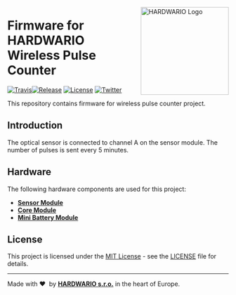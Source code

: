 <a href="https://www.hardwario.com/"><img src="https://www.hardwario.com/ci/assets/hw-logo.svg" width="200" alt="HARDWARIO Logo" align="right"></a>

# Firmware for HARDWARIO Wireless Pulse Counter

[![Travis](https://www.travis-ci.com/hardwario/twr-radio-pulse-counter.svg?branch=master)](https://www.travis-ci.com/hardwario/twr-radio-pulse-counter)[![Release](https://img.shields.io/github/release/bigclownlabs/bcf-wireless-pulse-counter.svg)](https://github.com/bigclownlabs/bcf-wireless-pulse-counter/releases)
[![License](https://img.shields.io/github/license/bigclownlabs/bcf-wireless-pulse-counter.svg)](https://github.com/bigclownlabs/bcf-wireless-pulse-counter/blob/master/LICENSE)
[![Twitter](https://img.shields.io/twitter/follow/hardwario_en.svg?style=social&label=Follow)](https://twitter.com/hardwario_en)

This repository contains firmware for wireless pulse counter project.

## Introduction

The optical sensor is connected to channel A on the sensor module. The number of pulses is sent every 5 minutes.

## Hardware

The following hardware components are used for this project:

* **[Sensor Module](https://shop.bigclown.com/sensor-module)**
* **[Core Module](https://shop.bigclown.com/core-module)**
* **[Mini Battery Module](https://shop.bigclown.com/mini-battery-module)**

## License

This project is licensed under the [MIT License](https://opensource.org/licenses/MIT/) - see the [LICENSE](LICENSE) file for details.

---

Made with &#x2764;&nbsp; by [**HARDWARIO s.r.o.**](https://www.hardwario.com/) in the heart of Europe.
